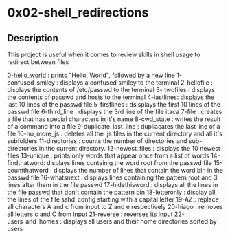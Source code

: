 # 0x02-shell_redirections

## Description

  This project is useful when it comes to review skills in shell usage to redirect between files 

  0-hello_world : prints "Hello, World", followed by a new line
  1-confused_smiley : displays a confused smiley to the terminal
  2-hellofile : displays the contents of /etc/passwd to the terminal
  3- twofiles : displays the contents of passwd and hosts to the terminal
  4-lastlines: displays the last 10 lines of the passwd file
  5-firstlines : dsisplays the first 10 lines of the passwd file
  6-third_line : displays the 3rd line of the file itaca
  7-file : creates a file that has special characters in it's name
  8-cwd_state : writes the result of a command into a file
  9-duplicate_last_line : dupliacates the last line of a file
  10-no_more_js : deletes all the .js files in the current directory and all it's subfolders
  11-directories : counts the number of directories and sub-directories in the current directory.
  12-newest_files : displays the 10 newest files
  13-unique : prints only words that appear once from a list of words
  14-findthatword: displays lines containig the word root from the passwd file
  15-countthatword : displays the number of lines that contain the word bin in the passwd file
  16-whatsnext : displays lines containing the pattern root and 3 lines after them in the file passwd
  17-hidethisword : displays all the lines in the file passwd that don't contain the pattern bin 
  18-letteronly : display all the lines of the file sshd_config starting with a capital letter 
  19-AZ : replace all characters A and c from input to Z and e respectively
  20-hiago : removes all letters c and C from input
  21-reverse : reverses its input
  22-users_and_homes : displays all users and their home directories sorted by users

